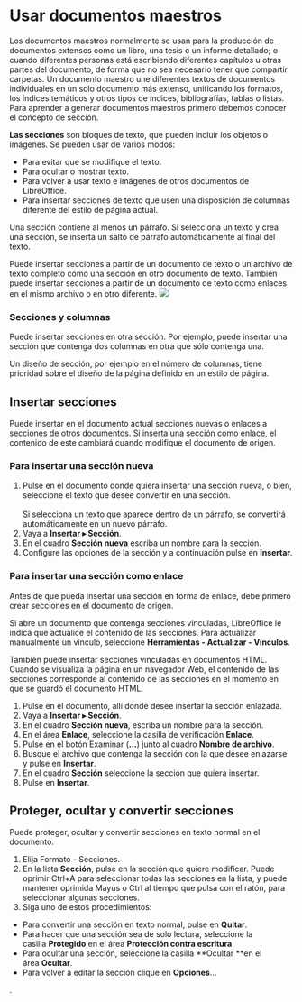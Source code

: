 
# Usar documentos maestros

Los documentos maestros normalmente se usan para la producción de documentos extensos como un libro, una tesis o un informe detallado; o cuando diferentes personas está escribiendo diferentes capítulos u otras partes del documento, de forma que no sea necesario tener que compartir carpetas. Un documento maestro une diferentes textos de documentos individuales en un solo documento más extenso, unificando los formatos, los índices temáticos y otros tipos de índices, bibliografías, tablas o listas. Para aprender a generar documentos maestros primero debemos conocer el concepto de sección.

**Las secciones** son bloques de texto, que pueden incluir los objetos o imágenes. Se pueden usar de varios modos:

- Para evitar que se modifique el texto.
- Para ocultar o mostrar texto.
- Para volver a usar texto e imágenes de otros documentos de LibreOffice.
- Para insertar secciones de texto que usen una disposición de columnas diferente del estilo de página actual.

Una sección contiene al menos un párrafo. Si selecciona un texto y crea una sección, se inserta un salto de párrafo automáticamente al final del texto.

Puede insertar secciones a partir de un documento de texto o un archivo de texto completo como una sección en otro documento de texto. También puede insertar secciones a partir de un documento de texto como enlaces en el mismo archivo o en otro diferente.
![](https://raw.githubusercontent.com/catedu/libreOffice-la-suite-ofimatica-libre/master/https://help.libreoffice.org/images/c/cc/Note.png)
### Secciones y columnas

Puede insertar secciones en otra sección. Por ejemplo, puede insertar una sección que contenga dos columnas en otra que sólo contenga una.

Un diseño de sección, por ejemplo en el número de columnas, tiene prioridad sobre el diseño de la página definido en un estilo de página.

## Insertar secciones

Puede insertar en el documento actual secciones nuevas o enlaces a secciones de otros documentos. Si inserta una sección como enlace, el contenido de este cambiará cuando modifique el documento de origen.

### Para insertar una sección nueva

1. Pulse en el documento donde quiera insertar una sección nueva, o bien, seleccione el texto que desee convertir en una sección.<br /><br />Si selecciona un texto que aparece dentro de un párrafo, se convertirá automáticamente en un nuevo párrafo.
1. Vaya a **Insertar ▸ Sección**.
1. En el cuadro **Sección nueva** escriba un nombre para la sección.
1. Configure las opciones de la sección y a continuación pulse en **Insertar**.

### Para insertar una sección como enlace

Antes de que pueda insertar una sección en forma de enlace, debe primero crear secciones en el documento de origen.

Si abre un documento que contenga secciones vinculadas, LibreOffice le indica que actualice el contenido de las secciones. Para actualizar manualmente un vínculo, seleccione **Herramientas - Actualizar - Vínculos**.

También puede insertar secciones vinculadas en documentos HTML. Cuando se visualiza la página en un navegador Web, el contenido de las secciones corresponde al contenido de las secciones en el momento en que se guardó el documento HTML.

1. Pulse en el documento, allí donde desee insertar la sección enlazada.
1. Vaya a **Insertar ▸ Sección**.
1. En el cuadro **Sección nueva**, escriba un nombre para la sección.
1. En el área **Enlace**, seleccione la casilla de verificación **Enlace**.
1. Pulse en el botón Examinar (**…**) junto al cuadro **Nombre de archivo**.
1. Busque el archivo que contenga la sección con la que desee enlazarse y pulse en **Insertar**.
1. En el cuadro **Sección** seleccione la sección que quiera insertar.
1. Pulse en **Insertar**.

## Proteger, ocultar y convertir secciones

Puede proteger, ocultar y convertir secciones en texto normal en el documento.

1. Elija Formato - Secciones.
1. En la lista **Sección**, pulse en la sección que quiere modificar. Puede oprimir Ctrl+A para seleccionar todas las secciones en la lista, y puede mantener oprimida Mayús o Ctrl al tiempo que pulsa con el ratón, para seleccionar algunas secciones.
1. Siga uno de estos procedimientos:

- Para convertir una sección en texto normal, pulse en **Quitar**.
- Para hacer que una sección sea de solo lectura, seleccione la casilla **Protegido** en el área **Protección contra escritura**.
- Para ocultar una sección, seleccione la casilla **Ocultar **en el área **Ocultar**.
- Para volver a editar la sección clique en **Opciones**...

.



